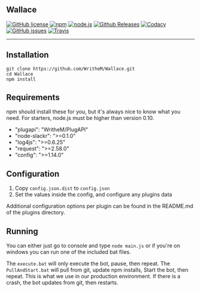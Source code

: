 Wallace
---

[![GitHub license](https://img.shields.io/badge/license-MIT-blue.svg)](https://raw.githubusercontent.com/WritheM/Wallace/master/LICENSE.md)
[![npm](https://img.shields.io/npm/v/npm.svg)](https://github.com/WritheM/Wallace/#requirements)
[![node.js](https://img.shields.io/node/v/gh-badges.svg)](https://github.com/WritheM/Wallace/#requirements)
[![Github Releases](https://img.shields.io/github/release/WritheM/Wallace.svg)](https://github.com/WritheM/Wallace/releases)
[![Codacy](https://img.shields.io/codacy/ce11553d61ea42bbbdbe96930c20de06.svg)](https://www.codacy.com/app/WritheM/Wallace)
[![GitHub issues](https://img.shields.io/github/issues/WritheM/Wallace.svg)](https://github.com/WritheM/Wallace/issues)
[![Travis](https://img.shields.io/travis/WritheM/Wallace.svg)](https://travis-ci.org/WritheM/Wallace)

---

Installation
---

    git clone https://github.com/WritheM/Wallace.git
    cd Wallace
    npm install

Requirements
---

npm should install these for you, but it's always nice to know what you need. For starters, node.js must be higher than version 0.10.

- "plugapi": "WritheM/PlugAPI"
- "node-slackr": ">=0.1.0"
- "log4js": ">=0.6.25"
- "request": ">=2.58.0"
- "config": ">=1.14.0"

Configuration
---

1. Copy `config.json.dist` to `config.json`
2. Set the values inside the config, and configure any plugins data

Additional configuration options per plugin can be found in the README.md of the plugins directory.

Running
---

You can either just go to console and type `node main.js` or if you're on windows you can run one of the included bat files.

The `execute.bat` will only execute the bot, pause, then repeat.
The `PullAndStart.bat` will pull from git, update npm installs, Start the bot, then repeat. This is what we use in our production environment. If there is a crash, the bot updates from git, then restarts.
